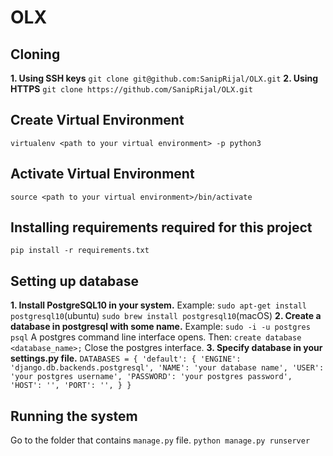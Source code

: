 # OLX

## Cloning
**1. Using SSH keys**
`git clone git@github.com:SanipRijal/OLX.git`
**2. Using HTTPS**
`git clone https://github.com/SanipRijal/OLX.git`

## Create Virtual Environment
`virtualenv <path to your virtual environment> -p python3`

## Activate Virtual Environment
`source <path to your virtual environment>/bin/activate`

## Installing requirements required for this project
`pip install -r requirements.txt`

## Setting up database
**1. Install PostgreSQL10 in your system.**
Example:
`sudo apt-get install postgresql10`(ubuntu)
`sudo brew install postgresql10`(macOS)
**2. Create a database in postgresql with some name.**
Example:
`sudo -i -u postgres psql`
A postgres command line interface opens. Then:
`create database <database_name>;`
Close the postgres interface.
**3. Specify database in your settings.py file.**
`DATABASES = {
    'default': {
        'ENGINE': 'django.db.backends.postgresql',
        'NAME': 'your database name',
        'USER': 'your postgres username',
        'PASSWORD': 'your postgres password',
        'HOST': '',
        'PORT': '',
    }
}`

## Running the system
Go to the folder that contains `manage.py` file.
`python manage.py runserver`
